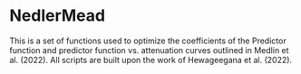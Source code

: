 # NedlerMead
This is a set of functions used to optimize the coefficients of the Predictor function and predictor function vs. attenuation curves outlined in Medlin et al. (2022). All scripts are built upon the work of Hewageegana et al. (2022).
